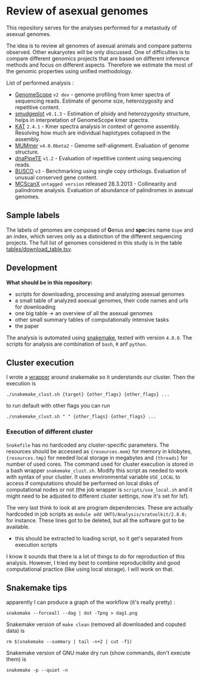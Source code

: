 # Review of asexual genomes

This repository serves for the analyses performed for a metastudy of asexual genomes.

The idea is to review all genomes of asexual animals and compare patterns observed. Other eukaryotes will be only discussed.
One of difficulties is to compare different genomics projects that are based on different inference methods and focus on different aspects. Therefore we estimate the most of the genomic properties using unified methodology.

List of performed analysis :

- [GenomeScope](https://github.com/schatzlab/genomescope) `v2 dev` - genome profiling from kmer spectra of sequencing reads. Estimate of genome size, heterozygosity and repetitive content.
- [smudgeplot](https://github.com/tbenavi1/smudgeplot) `v0.1.3` - Estimation of ploidy and heterozygosity structure, helps in interpretation of GenomeScope kmer spectra.
- [KAT](https://github.com/TGAC/KAT) `2.4.1` - Kmer spectra analysis in context of genome assembly. Resolving how much are individual haplotypes collapsed in the assembly.
- [MUMmer](https://github.com/mummer4/mummer/blob/master/MANUAL.md) `v4.0.0beta2` - Genome self-alignment. Evaluation of genome structure.
- [dnaPipeTE](https://github.com/clemgoub/dnaPipeTE) `v1.2` - Evaluation of repetitive content using sequencing reads.
- [BUSCO](https://busco.ezlab.org/) `v3` - Benchmarking using single copy orthologs. Evaluation of unusual conserved gene content.
- [MCScanX](http://chibba.pgml.uga.edu/mcscan2/) `untagged version` released 28.3.2013 - Collinearity and palindrome analysis. Evaluation of abundance of palindromes in asexual genomes.

## Sample labels

The labels of genomes are composed of **G**enus and **spe**cies name `Gspe` and an index, which serves only as a distinction of the different sequencing projects. The full list of genomes considered in this study is in the table [tables/download_table.tsv](tables/download_table.tsv).

## Development

**What should be in this repository:**

- scripts for downloading, processing and analyzing asexual genomes
- a small table of analyzed asexual genomes, their code names and urls for downloading
- one big table -> an overview of all the asexual genomes
- other small summary tables of computationally intensive tasks
- the paper

The analysis is automated using [snakemake](https://snakemake.readthedocs.io/en/stable/), tested with version `4.8.0`.
The scripts for analysis are combination of `bash`, `R` anf `python`.

## Cluster execution

I wrote a [wrapper](snakemake_clust.sh) around snakemake so it understands our cluster. Then the execution is

```
./snakemake_clust.sh {target} {other_flags} {other_flags} ...
```

to run default with other flags you can run

```
./snakemake_clust.sh " " {other_flags} {other_flags} ...
```

### Execution of different cluster

`Snakefile` has no hardcoded any cluster-specific parameters. The resources should be accessed as `{resources.mem}` for memory in kilobytes, `{resources.tmp}` for needed local storage in megabytes and `{threads}` for number of used cores. The command used for cluster execution is stored in a bash wrapper `snakemake_clust.sh`. Modify this script as needed to work with syntax of your cluster. It uses environmental variable `USE_LOCAL` to access if computations should be performed on local disks of computational nodes or not (the job wrapper is `scripts/use_local.sh` and it might need to be adjusted to different cluster settings, now it's set for lsf).

The very last think to look at are program dependencies. These are actually hardcoded in job scripts as `module add UHTS/Analysis/sratoolkit/2.8.0;` for instance. These lines got to be deleted, but all the software got to be available.

- this should be extracted to loading script, so it get's separated from execution scripts

I know it sounds that there is a lot of things to do for reproduction of this analysis. However, I tried my best to combine reproducibility and good computational practice (like using local storage). I will wonk on that.

## Snakemake tips

apparently I can produce a graph of the workflow (it's really pretty) :

```
snakemake --forceall --dag | dot -Tpng > dag1.png
```

Snakemake version of `make clean` (removed all downloaded and coputed data) is

```
rm $(snakemake --summary | tail -n+2 | cut -f1)
```

Snakemake version of GNU make dry run (show commands, don't execute them) is

```
snakemake -p --quiet -n
```
